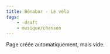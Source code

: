 ```yaml
---
title: Bénabar - Le vélo
tags:
    - -draft
    - musique/chanson
---
```


Page créée automatiquement, mais vide.
